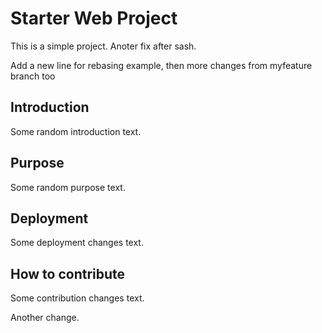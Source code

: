 # Starter Web Project

This is a simple project.  Anoter fix after sash.

Add a new line for rebasing example, then more changes from myfeature branch too

## Introduction

Some random introduction text.

## Purpose

Some random purpose text.

## Deployment

Some deployment changes text.

## How to contribute

Some contribution changes text.

Another change.


<!-- 2023 Git Trainning for Stefan-->



